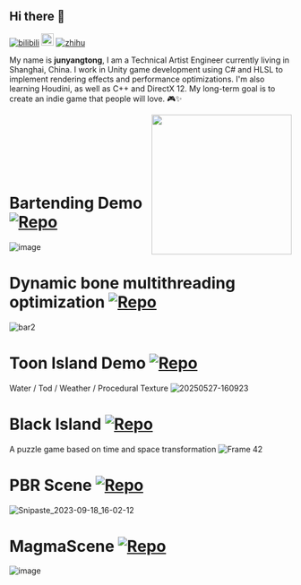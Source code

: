 ## Hi there 👋

<!--
**junyangtong/junyangtong** is a ✨ _special_ ✨ repository because its `README.md` (this file) appears on your GitHub profile.

Here are some ideas to get you started:

- 🔭 I’m currently working on ...
- 🌱 I’m currently learning ...
- 👯 I’m looking to collaborate on ...
- 🤔 I’m looking for help with ...
- 💬 Ask me about ...
- 📫 How to reach me: ...
- 😄 Pronouns: ...
- ⚡ Fun fact: ...
-->

[![bilibili](https://img.shields.io/badge/-bilibili-F08080)](https://space.bilibili.com/515359679?spm_id_from=333.1007.0.0)
[<img src="https://img.shields.io/github/followers/junyangtong?label=follow&style=social" height="22" title="Follow me" />](https://github.com/junyangtong)
[![zhihu](https://img.shields.io/badge/-%E7%9F%A5%E4%B9%8E-1E90FF)](https://www.zhihu.com/people/shi-ba-ceng-lou-shang-de-hu-die/posts)


My name is **junyangtong**, I am a Technical Artist Engineer currently living in Shanghai, China. I work in Unity game development using C# and HLSL to implement rendering effects and performance optimizations. I'm also learning Houdini, as well as C++ and DirectX 12. My long-term goal is to create an indie game that people will love. 🎮✨

<img align= "right" width= "250" src= "https://pa1.narvii.com/6580/8098c6e9207376889eeb0532d9f5a0723c4d73f5_hq.gif"/>

<br><br>
<br><br>
<br><br>

# Bartending Demo [![Repo](https://img.shields.io/badge/View-Repo-blue)](https://github.com/junyangtong/JY_ToonProject)
![image](https://github.com/user-attachments/assets/e31e09ef-ec5a-4059-bc19-58de8607cb45)

# Dynamic bone multithreading optimization [![Repo](https://img.shields.io/badge/View-Repo-blue)](https://github.com/junyangtong/JY_ToonProject)
![bar2](https://github.com/user-attachments/assets/a7a007a4-f7e8-4a66-9687-6fe6d5aced66)

# Toon Island Demo [![Repo](https://img.shields.io/badge/View-Repo-blue)](https://github.com/junyangtong/Toon_Island)
Water / Tod / Weather / Procedural Texture
![20250527-160923](https://github.com/user-attachments/assets/5bf8feb6-0181-4158-98fc-e734fe79ef7c)


# Black Island [![Repo](https://img.shields.io/badge/View-Repo-blue)](https://github.com/junyangtong/Puzzle-Game-Black-Island/tree/main)
A puzzle game based on time and space transformation
![Frame 42](https://github.com/user-attachments/assets/8c43c527-ef47-4591-b643-7aaf256b762b)


# PBR Scene [![Repo](https://img.shields.io/badge/View-Repo-blue)](https://github.com/junyangtong/A_simple_scene_PBR)
![Snipaste_2023-09-18_16-02-12](https://github.com/junyangtong/A_simple_scene_PBR/assets/135015047/6a48dc05-c28e-453f-b173-55d73b3dbcf5)


# MagmaScene [![Repo](https://img.shields.io/badge/View-Repo-blue)](https://github.com/junyangtong/MagmaScene/tree/main)
![image](https://github.com/user-attachments/assets/a0a6fd51-a6c2-417a-949c-72ea02cd5447)

